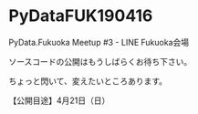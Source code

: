 # PyDataFUK190416
PyData.Fukuoka Meetup #3 - LINE Fukuoka会場

ソースコードの公開はもうしばらくお待ち下さい。

ちょっと閃いて、変えたいところあります。

【公開目途】4月21日（日）
